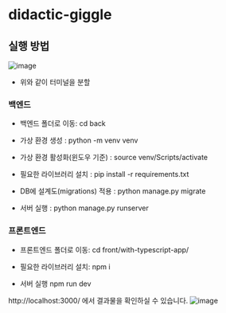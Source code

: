 # didactic-giggle

## 실행 방법

![image](https://user-images.githubusercontent.com/68271159/160223776-e848afa7-6a19-47de-8d1d-1347890c66dd.png)
- 위와 같이 터미널을 분할

### 백엔드

- 백엔드 폴더로 이동: cd back

- 가상 환경 생성 : python -m venv venv

- 가상 환경 활성화(윈도우 기준) : source venv/Scripts/activate

- 필요한 라이브러리 설치 : pip install -r requirements.txt

- DB에 설계도(migrations) 적용 : python manage.py migrate

- 서버 실행 : python manage.py runserver

### 프론트엔드
- 프론트엔드 폴더로 이동: cd front/with-typescript-app/

- 필요한 라이브러리 설치: npm i

- 서버 실행 npm run dev


http://localhost:3000/ 에서 결과물을 확인하실 수 있습니다.
![image](https://user-images.githubusercontent.com/68271159/160223904-17b5f822-13fd-40c7-ba82-55d13da778ee.png)
